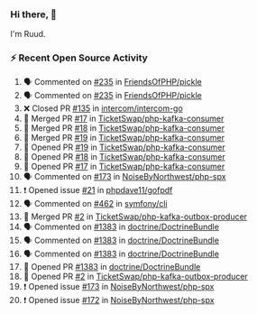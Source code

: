 ### Hi there, 👋

I'm Ruud.
 
### :zap: Recent Open Source Activity

<!--START_SECTION:activity-->
1. 🗣 Commented on [#235](https://github.com/FriendsOfPHP/pickle/issues/235) in [FriendsOfPHP/pickle](https://github.com/FriendsOfPHP/pickle)
2. 🗣 Commented on [#235](https://github.com/FriendsOfPHP/pickle/issues/235) in [FriendsOfPHP/pickle](https://github.com/FriendsOfPHP/pickle)
3. ❌ Closed PR [#135](https://github.com/intercom/intercom-go/pull/135) in [intercom/intercom-go](https://github.com/intercom/intercom-go)
4. 🎉 Merged PR [#17](https://github.com/TicketSwap/php-kafka-consumer/pull/17) in [TicketSwap/php-kafka-consumer](https://github.com/TicketSwap/php-kafka-consumer)
5. 🎉 Merged PR [#18](https://github.com/TicketSwap/php-kafka-consumer/pull/18) in [TicketSwap/php-kafka-consumer](https://github.com/TicketSwap/php-kafka-consumer)
6. 🎉 Merged PR [#19](https://github.com/TicketSwap/php-kafka-consumer/pull/19) in [TicketSwap/php-kafka-consumer](https://github.com/TicketSwap/php-kafka-consumer)
7. 💪 Opened PR [#19](https://github.com/TicketSwap/php-kafka-consumer/pull/19) in [TicketSwap/php-kafka-consumer](https://github.com/TicketSwap/php-kafka-consumer)
8. 💪 Opened PR [#18](https://github.com/TicketSwap/php-kafka-consumer/pull/18) in [TicketSwap/php-kafka-consumer](https://github.com/TicketSwap/php-kafka-consumer)
9. 💪 Opened PR [#17](https://github.com/TicketSwap/php-kafka-consumer/pull/17) in [TicketSwap/php-kafka-consumer](https://github.com/TicketSwap/php-kafka-consumer)
10. 🗣 Commented on [#173](https://github.com/NoiseByNorthwest/php-spx/issues/173) in [NoiseByNorthwest/php-spx](https://github.com/NoiseByNorthwest/php-spx)
11. ❗️ Opened issue [#21](https://github.com/phpdave11/gofpdf/issues/21) in [phpdave11/gofpdf](https://github.com/phpdave11/gofpdf)
12. 🗣 Commented on [#462](https://github.com/symfony/cli/issues/462) in [symfony/cli](https://github.com/symfony/cli)
13. 🎉 Merged PR [#2](https://github.com/TicketSwap/php-kafka-outbox-producer/pull/2) in [TicketSwap/php-kafka-outbox-producer](https://github.com/TicketSwap/php-kafka-outbox-producer)
14. 🗣 Commented on [#1383](https://github.com/doctrine/DoctrineBundle/issues/1383) in [doctrine/DoctrineBundle](https://github.com/doctrine/DoctrineBundle)
15. 🗣 Commented on [#1383](https://github.com/doctrine/DoctrineBundle/issues/1383) in [doctrine/DoctrineBundle](https://github.com/doctrine/DoctrineBundle)
16. 🗣 Commented on [#1383](https://github.com/doctrine/DoctrineBundle/issues/1383) in [doctrine/DoctrineBundle](https://github.com/doctrine/DoctrineBundle)
17. 💪 Opened PR [#1383](https://github.com/doctrine/DoctrineBundle/pull/1383) in [doctrine/DoctrineBundle](https://github.com/doctrine/DoctrineBundle)
18. 💪 Opened PR [#2](https://github.com/TicketSwap/php-kafka-outbox-producer/pull/2) in [TicketSwap/php-kafka-outbox-producer](https://github.com/TicketSwap/php-kafka-outbox-producer)
19. ❗️ Opened issue [#173](https://github.com/NoiseByNorthwest/php-spx/issues/173) in [NoiseByNorthwest/php-spx](https://github.com/NoiseByNorthwest/php-spx)
20. ❗️ Opened issue [#172](https://github.com/NoiseByNorthwest/php-spx/issues/172) in [NoiseByNorthwest/php-spx](https://github.com/NoiseByNorthwest/php-spx)
<!--END_SECTION:activity-->

